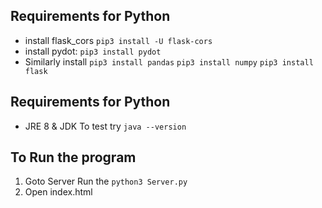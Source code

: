 ## Requirements for Python


* install flask_cors
```pip3 install -U flask-cors```
* install pydot:
```pip3 install pydot```
* Similarly install
```pip3 install pandas```
```pip3 install numpy```
```pip3 install flask```

## Requirements for Python
* JRE 8 & JDK To test try 
```java --version ```

## To Run the program
1. Goto Server Run the 
```python3 Server.py```
2. Open index.html
